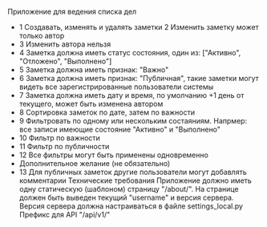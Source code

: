 Приложение для ведения списка дел

+ 1 Создавать, изменять и удалять заметки
2 Изменить заметку может только автор
+ 3 Изменить автора нельзя
+ 4 Заметка должна иметь статус состояния, один из: ["Активно", "Отложено", "Выполнено"]
+ 5 Заметка должна иметь признак: "Важно"
+ 6 Заметка должна иметь признак: "Публичная", такие заметки могут видеть все зарегистрированные пользователи системы
+ 7 Заметка должна иметь дату и время, по умолчанию +1 день от текущего, может быть изменена автором
+ 8 Сортировка заметок по дате, затем по важности
+ 9 Фильтровать по одному или нескольким состаяниям. Напрмер: все записи имеющие состояние "Активно" и "Выполнено"
+ 10 Фильтр по важности
+ 11 Фильтр по публичности
+ 12 Все фильтры могут быть применены одновременно
+ Дополнительное желание (не обязательно)
+ 13 Для публичных заметок другие пользователи могут добавлять комментарии
Технические требования
Приложение должно иметь одну статическую (шаблоном) страницу "/about/". На странице должен быть выведен текущий "username" и версия сервера.
Версия сервера должна настраиваться в файле settings_local.py
Префикс для API "/api/v1/"